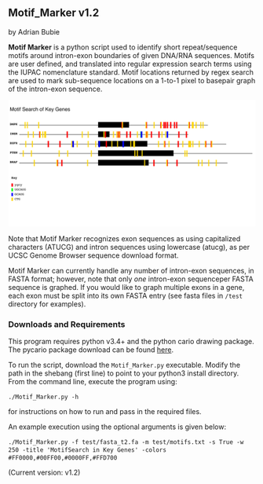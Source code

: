 ## Motif_Marker v1.2

by Adrian Bubie


**Motif Marker** is a python script used to identify short repeat/sequence motifs around intron-exon boundaries of given DNA/RNA sequences. Motifs are user defined, and translated into regular expression search terms using the IUPAC nomenclature standard. Motif locations returned by regex search are used to mark sub-sequence locations on a 1-to-1 pixel to basepair graph of the intron-exon sequence. 

![Example Graph](exon_graphs.svg)

Note that Motif Marker recognizes exon sequences as using capitalized characters (ATUCG) and intron sequences using lowercase (atucg), as per UCSC Genome Browser sequence download format.

Motif Marker can currently handle any number of intron-exon sequences, in FASTA format; however, note that only *one* intron-exon sequenceper FASTA sequence is graphed. If you would like to graph multiple exons in a gene, each exon must be split into its own FASTA entry (see fasta files in `/test` directory for examples).

### Downloads and Requirements

This program requires python v3.4+ and the python cario drawing package. 
The pycario package download can be found [here](https://pycairo.readthedocs.io/en/latest/). 

To run the script, download the `Motif_Marker.py` executable. Modify the path in the shebang (first line) to point to your python3 install directory.  From the command line, execute the program using:

```
./Motif_Marker.py -h
```

for instructions on how to run and pass in the required files.

An example execution using the optional arguments is given below:

```
./Motif_Marker.py -f test/fasta_t2.fa -m test/motifs.txt -s True -w 250 -title 'MotifSearch in Key Genes' -colors #FF0000,#00FF00,#0000FF,#FFD700
```

(Current version: v1.2)
